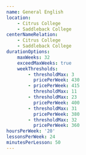 ```yaml
---
name: General English
location:
    - Citrus College
    - Saddleback College
centerNameRelation:
    - Citrus College
    - Saddleback College
durationOptions:
    maxWeeks: 32
    exceedMaxWeeks: true
    weekThresholds:
        - thresholdMax: 3
          pricePerWeek: 430
        - pricePerWeek: 415
          thresholdMax: 11
        - thresholdMax: 23
          pricePerWeek: 400
        - thresholdMax: 31
          pricePerWeek: 380
        - thresholdMax: 32
          pricePerWeek: 360
hoursPerWeek: '20'
lessonsPerWeek: 24
minutesPerLesson: 50
---
```

